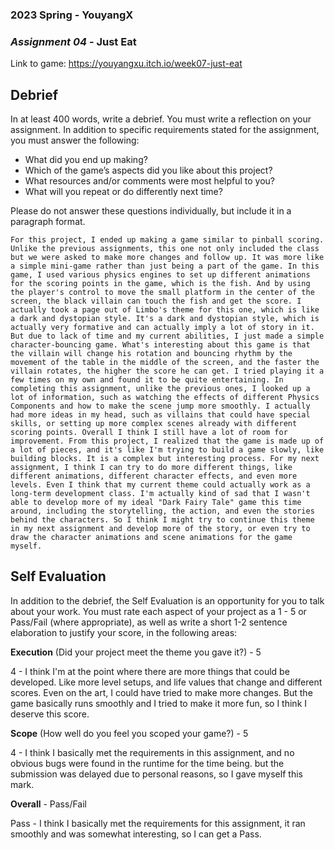 ### **2023 Spring** - YouyangX
### *Assignment 04* - Just Eat
Link to game: https://youyangxu.itch.io/week07-just-eat

## **Debrief**
In at least 400 words, write a debrief. You must write a reflection on your assignment. In addition to specific requirements stated for the assignment, you must answer the following:

- What did you end up making?
- Which of the game’s aspects did you like about this project?
- What resources and/or comments were most helpful to you?
- What will you repeat or do differently next time?

Please do not answer these questions individually, but include it in a paragraph format.

	For this project, I ended up making a game similar to pinball scoring. Unlike the previous assignments, this one not only included the class but we were asked to make more changes and follow up. It was more like a simple mini-game rather than just being a part of the game. In this game, I used various physics engines to set up different animations for the scoring points in the game, which is the fish. And by using the player's control to move the small platform in the center of the screen, the black villain can touch the fish and get the score. I actually took a page out of Limbo's theme for this one, which is like a dark and dystopian style. It's a dark and dystopian style, which is actually very formative and can actually imply a lot of story in it. But due to lack of time and my current abilities, I just made a simple character-bouncing game. What's interesting about this game is that the villain will change his rotation and bouncing rhythm by the movement of the table in the middle of the screen, and the faster the villain rotates, the higher the score he can get. I tried playing it a few times on my own and found it to be quite entertaining. In completing this assignment, unlike the previous ones, I looked up a lot of information, such as watching the effects of different Physics Components and how to make the scene jump more smoothly. I actually had more ideas in my head, such as villains that could have special skills, or setting up more complex scenes already with different scoring points. Overall I think I still have a lot of room for improvement. From this project, I realized that the game is made up of a lot of pieces, and it's like I'm trying to build a game slowly, like building blocks. It is a complex but interesting process. For my next assignment, I think I can try to do more different things, like different animations, different character effects, and even more levels. Even I think that my current theme could actually work as a long-term development class. I'm actually kind of sad that I wasn't able to develop more of my ideal "Dark Fairy Tale" game this time around, including the storytelling, the action, and even the stories behind the characters. So I think I might try to continue this theme in my next assignment and develop more of the story, or even try to draw the character animations and scene animations for the game myself.
     

## **Self Evaluation**
In addition to the debrief, the Self Evaluation is an opportunity for you to talk about your work. You must rate each aspect of your project as a 1 - 5 or Pass/Fail (where appropriate), as well as write a short 1-2 sentence elaboration to justify your score, in the following areas:


**Execution** (Did your project meet the theme you gave it?) - 5

4 - I think I'm at the point where there are more things that could be developed. Like more level setups, and life values that change and different scores. Even on the art, I could have tried to make more changes. But the game basically runs smoothly and I tried to make it more fun, so I think I deserve this score.


**Scope** (How well do you feel you scoped your game?) - 5

4 - I think I basically met the requirements in this assignment, and no obvious bugs were found in the runtime for the time being. but the submission was delayed due to personal reasons, so I gave myself this mark.


**Overall** - Pass/Fail

Pass - I think I basically met the requirements for this assignment, it ran smoothly and was somewhat interesting, so I can get a Pass.
